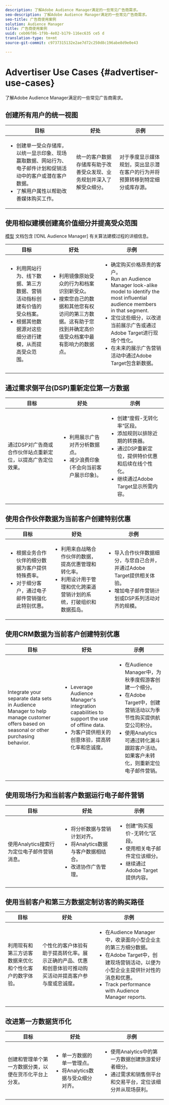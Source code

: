 ```yaml
---
description: 了解Adobe Audience Manager满足的一些常见广告商需求。
seo-description: 了解Adobe Audience Manager满足的一些常见广告商需求。
seo-title: 广告商使用案例
solution: Audience Manager
title: 广告商使用案例
uuid: ceb06f86-1f9b-4e02-b179-116ec635 ce5 d
translation-type: tm+mt
source-git-commit: c9737315132e2ae7d72c250d8c196abe8d9e0e43

---
```



# Advertiser Use Cases {#advertiser-use-cases}

了解Adobe Audience Manager满足的一些常见广告商需求。

<!-- c_adv_use_case.xml -->

## 创建所有用户的统一视图

<table id="table_DB2C43F8A8074A229CE23B8772A510BF"> 
 <thead> 
  <tr> 
   <th colname="col1" class="entry"> 目标 </th> 
   <th colname="col2" class="entry"> 好处 </th> 
   <th colname="col3" class="entry"> 示例 </th> 
  </tr> 
 </thead>
 <tbody> 
  <tr> 
   <td colname="col1"> 
    <ul id="ul_F75C5E36CBD84EE7942988CEECE2DA5E"> 
     <li id="li_9485DFA2168C4FC5A7CF4B3EAA7EBE08">创建单一受众存储库，以统一显示印象、现场赢取数据、网站行为、电子邮件计划和促销活动中的客户或潜在客户数据。 </li> 
     <li id="li_584F7F550A9446F19542EF13A0F5D81B">了解用户属性以帮助改善媒体购买工作。 </li> 
    </ul> </td> 
   <td colname="col2"> 统一的客户数据存储库有助于改善受众发现、业务规划并深入了解受众细分。 </td> 
   <td colname="col3"> 对于季度显示媒体规划，突出显示潜在客户的行为并将预算转移到特定细分或库存源。 </td> 
  </tr> 
 </tbody> 
</table>

## 使用相似建模创建高价值细分并提高受众范围

[模型](../features/algorithmic-models/understanding-models.md) 文档包含 [!DNL Audience Manager] 有关算法建模过程的详细信息。

<table id="table_47456520CA99459B92DACD2047951D2D"> 
 <thead> 
  <tr> 
   <th colname="col1" class="entry"> 目标 </th> 
   <th colname="col2" class="entry"> 好处 </th> 
   <th colname="col3" class="entry"> 示例 </th> 
  </tr>
 </thead>
 <tbody> 
  <tr> 
   <td colname="col1"> 
    <ul id="ul_6B69497AA7F543249FF820B1D5DC604F"> 
     <li id="li_7022E99BC3C6475988B8424528A221A8">利用网站行为、线下数据、第三方数据、营销活动指标创建有价值的受众档案。 </li> 
     <li id="li_DBD50B14B3D34D9AB72C42E245406FE8">根据其他数据源对这些细分进行建模，从而提高受众范围。 </li> 
    </ul> </td> 
   <td colname="col2"> 
    <ul id="ul_CC5448D2EA0646D4AF3547E81DE31FDE"> 
     <li id="li_8F11E40026404C1380F26F6D03952C8E">利用镜像原始受众的行为和档案识别新受众。 </li> 
     <li id="li_5F67AD849EC145DBB1E52A92BBE2CEE3">搜索您自己的数据和其他您有权访问的第三方数据。这有助于您找到并确定高价值受众档案中最有影响力的数据点。 </li> 
    </ul> </td>
   <td colname="col3"> 
    <ul id="ul_EB3707C4449E44F195EE5655B724A9B4"> 
     <li id="li_268E6A408C634E5EAF2D536930EE77C7">确定购买价格昂贵的客户。 </li> 
     <li id="li_217F8D97449D40E798601C904D66FE5A">Run an <span class="keyword"> Audience Manager</span> look-alike model to identify the most influential audience members in that segment. </li> 
     <li id="li_FC9CF9B3FE554032AF66E1C3721C83C9">定位这些细分，以改进当前展示广告或通过Adobe Target进行现场个性化。 </li> 
     <li id="li_14F94E368C5142718BF6707622D3D8DE">在未来的展示广告营销活动中通过Adobe Target包含新数据。 </li> 
    </ul> </td> 
  </tr> 
 </tbody> 
</table>

## 通过需求侧平台(DSP)重新定位第一方数据

<table id="table_26697DC988BD4A6493B4867B903132D7"> 
 <thead> 
  <tr> 
   <th colname="col1" class="entry"> 目标 </th> 
   <th colname="col2" class="entry"> 好处 </th> 
   <th colname="col3" class="entry"> 示例 </th> 
  </tr> 
 </thead>
 <tbody> 
  <tr> 
   <td colname="col1"> 通过DSP对广告商或合作伙伴站点重新定位，以提高广告定位效果。 </td> 
   <td colname="col2"> 
    <ul id="ul_CD4D116AD6FB4A65841A8962B27577C4"> 
     <li id="li_59ED86AE57844EE19D65276914F90EF3">利用展示广告对齐分析数据点。 </li> 
     <li id="li_64E3355511564B629B8C4B8B9B2FB573">减少浪费印象(不会向当前客户展示印象)。 </li> 
    </ul> </td> 
   <td colname="col3"> 
    <ul id="ul_15BC75805EA946F2BE33E4F43C3AA1A4"> 
     <li id="li_40B53340C38743A785159D886392EFD6">创建“度假-无转化率”区段。 </li> 
     <li id="li_10366F799CDC483BA9B6AAD9CAD68EA2">添加规则以排除近期的转换器。 </li> 
     <li id="li_65B5C367AFBB4C3394AFBB07138320A8">通过DSP重新定位，提供特价优惠和后续在线个性化。 </li> 
     <li id="li_C88D7C3D72504BBBAA24B09CB805A38F">继续通过Adobe Target显示所需内容。 </li> 
    </ul> </td> 
  </tr> 
 </tbody> 
</table>

## 使用合作伙伴数据为当前客户创建特别优惠

<table id="table_D476EA5CE881431A94B98D27C1697A3B"> 
 <thead> 
  <tr> 
   <th colname="col1" class="entry"> 目标 </th> 
   <th colname="col2" class="entry"> 好处 </th> 
   <th colname="col3" class="entry"> 示例 </th> 
  </tr> 
 </thead>
 <tbody> 
  <tr> 
   <td colname="col1"> 
    <ul id="ul_AEE9F72C1E8C4B6B9A2784ECB5403B61"> 
     <li id="li_F5155FA10A664E0AB6BDCCFD2BB95314">根据业务合作伙伴的细分数据为客户提供特殊费率。 </li> 
     <li id="li_679868485491412980FDF897A9BB64A4">对于细分客户，通过电子邮件营销强化此特别优惠。 </li> 
    </ul> </td> 
   <td colname="col2"> 
    <ul id="ul_0C0A0960604143B3A54FA61002ABB233"> 
     <li id="li_CA8748A00624479A8E15437AD9A1EC54">利用来自战略合作伙伴的数据，提高优惠管理和转化率。 </li> 
     <li id="li_00B0A3039BBD4DF3814C64539C83E4DA">利用设计用于管理和优化跨渠道营销计划的系统，打破组织和数据孤岛。 </li> 
    </ul> </td> 
   <td colname="col3"> 
    <ul id="ul_12770CC183E5433999ED8C055E91DC78"> 
     <li id="li_4CAFD2A7F0F54225ADDCD3C94E8CCEF7">导入合作伙伴数据细分，与您自己合并，并通过Adobe Target提供相关体验。 </li> 
     <li id="li_65F1C7812FC24D44BB41DE6B7276F6AF">增加电子邮件营销计划或DSP系列活动对齐的规模。 </li> 
    </ul> </td> 
  </tr> 
 </tbody> 
</table>

## 使用CRM数据为当前客户创建特别优惠

<table id="table_A44E3CC858A544ACB875C3FBEEC281CD"> 
 <thead> 
  <tr> 
   <th colname="col1" class="entry"> 目标 </th> 
   <th colname="col2" class="entry"> 好处 </th> 
   <th colname="col3" class="entry"> 示例 </th> 
  </tr> 
 </thead>
 <tbody> 
  <tr> 
   <td colname="col1">Integrate your separate data sets in <span class="keyword"> Audience Manager</span> to help manage customer offers based on seasonal or other purchasing behavior. </td> 
   <td colname="col2"> 
    <ul id="ul_CFE6F446C287464B9141C7B6E2581A84"> 
     <li id="li_4308DD38DC014622A08CB0425A9E98F1">Leverage <span class="keyword"> Audience Manager</span>'s integration capabilities to support the use of offline data. </li> 
     <li id="li_B55C9849C43C483781DC5C3AEAA861F1">为客户提供相关的创意体验，提高转化率和忠诚度。 </li> 
    </ul> </td> 
   <td colname="col3"> 
    <ul id="ul_739F56A9703F418BBD6F391C2A8A25CA"> 
     <li id="li_24C0DF2B23284764B48B0B4FC2808248"><span class="keyword"> 在Audience Manager</span>中，为秋季度假游客创建一个细分。 </li> 
     <li id="li_C8FE060793AA400CBDF33251B21B79C7">在Adobe Target中，创建营销活动以为季节性购买提供航空公司积分。 </li> 
     <li id="li_84D729B9AA2E40F8B3EFF6E53C8AA39A">使用Analytics可通过转化漏斗跟踪客户活动。如果客户未转化，则重新定位电子邮件营销。 </li> 
    </ul> </td> 
  </tr> 
 </tbody> 
</table>

## 使用现场行为和当前客户数据运行电子邮件营销

<table id="table_29276E12EFC94ACDA981A6EEDDAAA335"> 
 <thead> 
  <tr> 
   <th colname="col1" class="entry"> 目标 </th> 
   <th colname="col2" class="entry"> 好处 </th> 
   <th colname="col3" class="entry"> 示例 </th> 
  </tr> 
 </thead>
 <tbody> 
  <tr> 
   <td colname="col1"> 使用Analytics搜索行为定位电子邮件营销消息。 </td> 
   <td colname="col2"> 
    <ul id="ul_19D86C5CEE13479BA8C860438B82E943"> 
     <li id="li_D7E369BC066841AD80485A1FC7948E1D">将分析数据与营销计划对齐。 </li> 
     <li id="li_E905F43E93DD44AB9DB117AED9A4951A">将Analytics数据与客户数据相结合。 </li> 
     <li id="li_02085338F74E4348981D538B5C060DAA">改进协作广告管理。 </li> 
    </ul> </td> 
   <td colname="col3"> 
    <ul id="ul_018543C7DACD47849F303BC8C26A0A08"> 
     <li id="li_37AB19716B3D4C7BA4106C007A534689">创建“购买报价-无转化”区段。 </li> 
     <li id="li_DA5EA7CC922C47788D4D0AED5FEC5164">使用相关电子邮件定位该细分。 </li> 
     <li id="li_40085E5A5E2744EEBC38CD19F0F77076">继续通过Adobe Target提供内容。 </li> 
    </ul> </td> 
  </tr> 
 </tbody> 
</table>

## 使用当前客户和第三方数据定制访客的购买路径

<table id="table_FAAE5C97107244A1B5179DF0FEC604D1"> 
 <thead> 
  <tr> 
   <th colname="col1" class="entry"> 目标 </th> 
   <th colname="col2" class="entry"> 好处 </th> 
   <th colname="col3" class="entry"> 示例 </th> 
  </tr> 
 </thead>
 <tbody> 
  <tr> 
   <td colname="col1"> <p>利用现有和第三方访客数据来优化和个性化客户的数字体验。 </p> </td> 
   <td colname="col2"> <p>个性化的客户体验有助于提高转化率。展示正确的产品、优惠和创意体验可推动购买活动并提高客户参与度或忠诚度。 </p> </td> 
   <td colname="col3"> 
    <ul id="ul_837B290D45DB412CA0CA3457EDCC4125"> 
     <li id="li_CA85D32FD7F54490859B92B1E4A2DACB"><span class="keyword"> 在Audience Manager</span>中，收录面向小型企业主的第三方细分数据。 </li> 
     <li id="li_E8FDBD2D67724FE497A496E907EDC45A">在Adobe Target中，创建现场营销活动，以便为小型企业主提供针对性的消息和优惠。 </li> 
     <li id="li_B303975755D44E03A8C22832D8198564">Track performance with <span class="keyword"> Audience Manager</span> reports. </li> 
    </ul> </td> 
  </tr> 
 </tbody> 
</table>

## 改进第一方数据货币化

<table id="table_9253B663D0F8458CBB43C38C212689CF"> 
 <thead> 
  <tr> 
   <th colname="col1" class="entry"> 目标 </th> 
   <th colname="col2" class="entry"> 好处 </th> 
   <th colname="col3" class="entry"> 示例 </th> 
  </tr> 
 </thead>
 <tbody> 
  <tr> 
   <td colname="col1"> <p>创建和管理单个第一方数据分类，以便在货币化平台上分发。 </p> </td> 
   <td colname="col2"> 
    <ul id="ul_D2E2EAD1656E4AF09840C79694C5ABE3"> 
     <li id="li_6006974EC2EA467CACA914174FF59F4D">单一方数据的单一管理点。 </li> 
     <li id="li_C9B2F0BC1CA344CF9F461B144E8EAFB6">将Analytics数据与受众细分对齐。 </li> 
    </ul> </td> 
   <td colname="col3"> 
    <ul id="ul_65D91F5E29D04750AB81682FC4E44E5F"> 
     <li id="li_69832257582342C7A026B1474E1A4286">使用Analytics中的第一方数据创建旅游爱好者细分。 </li> 
     <li id="li_FDFFA55B0B7D46398A5A640EB5E56788">通过需求和销售侧平台和交易平台，定位该细分并从现场获利。 </li> 
    </ul> </td> 
  </tr> 
 </tbody> 
</table>


